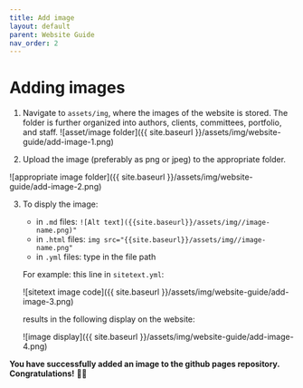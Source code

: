 ```yaml
---
title: Add image
layout: default
parent: Website Guide
nav_order: 2
---
```




# Adding images 
1. Navigate to `assets/img`, where the images of the website is stored. The folder is further organized into authors, clients, committees, portfolio, and staff. 
![asset/image folder]({{ site.baseurl }}/assets/img/website-guide/add-image-1.png)

2. Upload the image (preferably as png or jpeg) to the appropriate folder. 

![appropriate image folder]({{ site.baseurl }}/assets/img/website-guide/add-image-2.png)

3. To disply the image: 
    - in `.md` files:  ``` ![Alt text]({{site.baseurl}}/assets/img//image-name.png)" ```
    - in `.html` files: ``` img src="{{site.baseurl}}/assets/img//image-name.png" ```
    - in `.yml` files: type in the file path 

    For example: this line in `sitetext.yml`: 

    ![sitetext image code]({{ site.baseurl }}/assets/img/website-guide/add-image-3.png)

    results in the following display on the website: 

    ![image display]({{ site.baseurl }}/assets/img/website-guide/add-image-4.png)







**You have successfully added an image to the github pages repository. Congratulations!** 🎉🎉




